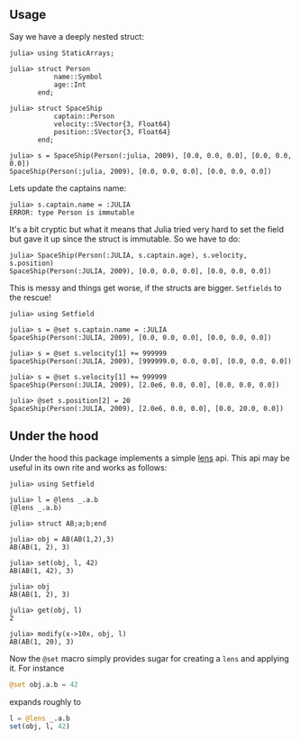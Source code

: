 ## Usage

Say we have a deeply nested struct:

```jldoctest spaceship
julia> using StaticArrays;

julia> struct Person
           name::Symbol
           age::Int
       end;

julia> struct SpaceShip
           captain::Person
           velocity::SVector{3, Float64}
           position::SVector{3, Float64}
       end;

julia> s = SpaceShip(Person(:julia, 2009), [0.0, 0.0, 0.0], [0.0, 0.0, 0.0])
SpaceShip(Person(:julia, 2009), [0.0, 0.0, 0.0], [0.0, 0.0, 0.0])
```
Lets update the captains name:
```jldoctest spaceship; filter = r" .*$"
julia> s.captain.name = :JULIA
ERROR: type Person is immutable
```
It's a bit cryptic but what it means that Julia tried very hard to set the field but gave it up since the struct is immutable.  So we have to do:
```jldoctest spaceship
julia> SpaceShip(Person(:JULIA, s.captain.age), s.velocity, s.position)
SpaceShip(Person(:JULIA, 2009), [0.0, 0.0, 0.0], [0.0, 0.0, 0.0])
```
This is messy and things get worse, if the structs are bigger. `Setfields` to the rescue!

```jldoctest spaceship
julia> using Setfield

julia> s = @set s.captain.name = :JULIA
SpaceShip(Person(:JULIA, 2009), [0.0, 0.0, 0.0], [0.0, 0.0, 0.0])

julia> s = @set s.velocity[1] += 999999
SpaceShip(Person(:JULIA, 2009), [999999.0, 0.0, 0.0], [0.0, 0.0, 0.0])

julia> s = @set s.velocity[1] += 999999
SpaceShip(Person(:JULIA, 2009), [2.0e6, 0.0, 0.0], [0.0, 0.0, 0.0])

julia> @set s.position[2] = 20
SpaceShip(Person(:JULIA, 2009), [2.0e6, 0.0, 0.0], [0.0, 20.0, 0.0])
```

## Under the hood

Under the hood this package implements a simple [lens](https://hackage.haskell.org/package/lens) api.
This api may be useful in its own rite and works as follows:

```jldoctest
julia> using Setfield

julia> l = @lens _.a.b
(@lens _.a.b)

julia> struct AB;a;b;end

julia> obj = AB(AB(1,2),3)
AB(AB(1, 2), 3)

julia> set(obj, l, 42)
AB(AB(1, 42), 3)

julia> obj
AB(AB(1, 2), 3)

julia> get(obj, l)
2

julia> modify(x->10x, obj, l)
AB(AB(1, 20), 3)
```

Now the `@set` macro simply provides sugar for creating a `lens` and applying it.
For instance
```julia
@set obj.a.b = 42
```
expands roughly to
```julia
l = @lens _.a.b
set(obj, l, 42)
```
